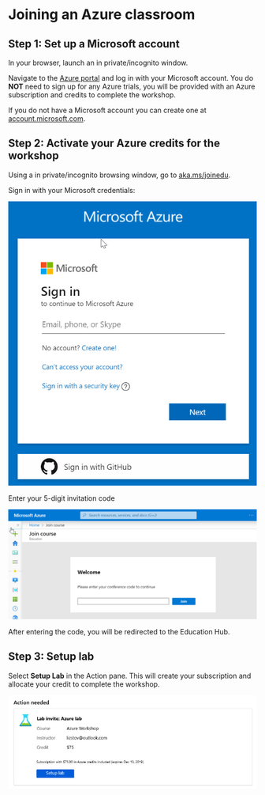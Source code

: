 # Joining an Azure classroom
## Step 1: Set up a Microsoft account
In your browser, launch an in private/incognito window.

Navigate to the [Azure portal](https://portal.azure.com) and log in with your Microsoft account. You do **NOT** need to sign up for any Azure trials, you will be provided with an Azure subscription and credits to complete the workshop.

If you do not have a Microsoft account you can create one at [account.microsoft.com](https://account.microsoft.com).

## Step 2: Activate your Azure credits for the workshop
Using a in private/incognito browsing window, go to [aka.ms/joinedu](https://aka.ms/joinedu).

Sign in with your Microsoft credentials:

![Edu sign in screen](Images/JoinEduSignIn.jpg)

Enter your 5-digit invitation code

![Enter Conference Code screen](Images/EnterConferenceCode.jpg)

After entering the code, you will be redirected to the Education Hub.

## Step 3: Setup lab
Select **Setup Lab** in the Action pane. This will create your subscription and allocate your credit to complete the workshop.

![Set up Lab screen](Images/SetUpLab.jpg)